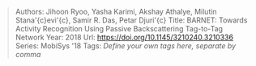 > Authors: Jihoon Ryoo, Yasha Karimi, Akshay Athalye, Milutin Stana\'{c}evi\'{c}, Samir R. Das, Petar Djuri\'{c}
> Title: BARNET: Towards Activity Recognition Using Passive Backscattering Tag-to-Tag Network
> Year: 2018
> Url: https://doi.org/10.1145/3210240.3210336
> Series: MobiSys '18
> Tags: *Define your own tags here, separate by comma*